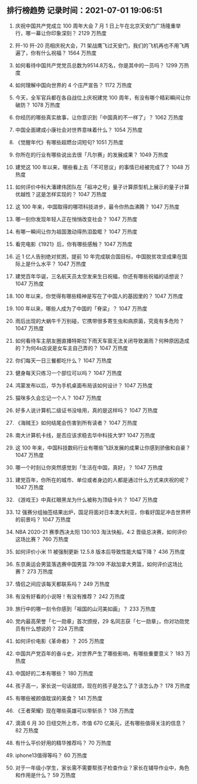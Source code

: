 
## 排行榜趋势 记录时间：2021-07-01 19:06:51
  
  1. 庆祝中国共产党成立 100 周年大会 7 月 1 日上午在北京天安门广场隆重举行，哪一幕让你印象深刻？ 2129 万热度
    
  2. 歼-10 歼-20 亮相庆祝大会，71 架战鹰飞过天安门，我们的飞机再也不用飞两遍了，你有什么祝福？ 1564 万热度
    
  3. 如何看待中国共产党党员总数为9514.8万名，你是其中的一员吗？ 1299 万热度
    
  4. 如何理解中国向世界的 4 个庄严宣告？ 1172 万热度
    
  5. 今天，全军官兵都在各自战位上庆祝建党 100 周年，有没有哪个精彩瞬间让你破防？ 1078 万热度
    
  6. 你经历的哪些真实故事，让你意识到「中国真的不一样了」？ 1062 万热度
    
  7. 中国全面建成小康社会对世界意味着什么？ 1054 万热度
    
  8. 《觉醒年代》有哪些超燃台词短句? 1051 万热度
    
  9. 你所在的行业有哪些说出去很「凡尔赛」的发展成果？ 1049 万热度
    
  10. 建党这 100 年以来，哪些看上去「不可思议」的事情已经被完成了？ 1048 万热度
    
  11. 如何评价中科大潘建伟团队在「祖冲之号」量子计算原型机上展示的量子计算优越性？这是怎样实现的？ 1047 万热度
    
  12. 这 100 年来，中国取得的哪项科技进步，最令你热血沸腾？ 1047 万热度
    
  13. 哪一刻你发现年轻人正在悄悄改变社会？ 1047 万热度
    
  14. 有哪一瞬间让你为祖国激动得热泪盈眶？ 1047 万热度
    
  15. 看完电影《1921》后，你有哪些感触？ 1047 万热度
    
  16. 近 1 亿人告别绝对贫困，提前 10 年完成联合国目标，中国脱贫攻坚成果在国际上是什么水平？ 1047 万热度
    
  17. 建党百年华诞，三名航天员太空发来生日祝福，你还有哪些祝福的话想说？ 1047 万热度
    
  18. 100 年以来，你觉得有哪些精神是写在了中国人的基因里的？ 1047 万热度
    
  19. 100 年以来，哪些人成为了中国的「脊梁」？ 1047 万热度
    
  20. 雨后出现的大蜗牛千万别碰，它携带很多寄生虫和病原菌，究竟有多危险？ 1047 万热度
    
  21. 如何看待车主朋友圈直播特斯拉下雨天车窗无法关闭导致漏雨？何种原因造成的？为何4s店说是女车主自己弄的？ 1047 万热度
    
  22. 你们每天一日三餐都吃什么？ 1047 万热度
    
  23. 健身每天只练习一个部位可以吗？ 1047 万热度
    
  24. 鸿蒙发布以后，华为手机桌面布局该如何设计？ 1047 万热度
    
  25. 猫咪多久会忘记一个人？ 1047 万热度
    
  26. 好多人说计算机二级证书没啥用，真的是这样吗？ 1047 万热度
    
  27. 《海贼王》如何结尾会伤害到所有读者？ 1047 万热度
    
  28. 南大计算机卡线，是否应该求稳去华中科技大学? 1047 万热度
    
  29. 这 100 年来，中国科技数码行业有哪些飞跃发展的成果让你感到骄傲和自豪？ 1047 万热度
    
  30. 哪一个时刻让你突然感觉到「生活在中国，真好」？ 1047 万热度
    
  31. 建党百年，你所在的城市、单位或者身边的人都是通过什么方式来庆祝的呢？ 1047 万热度
    
  32. 《游戏王》中真红眼黑龙为什么被称为顶级卡片？ 1047 万热度
    
  33. 12 强赛分组抽签结果出炉，国足将面对日本澳大利亚，你看好国足冲击世界杯的前景吗？ 1047 万热度
    
  34. NBA 2020-21 赛季西决太阳 130:103 淘汰快船，4:2 晋级总决赛，如何评价这场比赛？ 760 万热度
    
  35. 如何评价小米 11 被强制更新 12.5.8 版本后导致性能大幅下降？ 436 万热度
    
  36. 东京奥运会男篮落选赛中国男篮 79:109 不敌加拿大男篮，如何评价这场比赛？ 273 万热度
    
  37. 情侣之间应该每天都联系吗？ 249 万热度
    
  38. 有没有好看的小说呀！有没有推荐？ 242 万热度
    
  39. 旅行中的哪一刻令你感到「祖国的山河美如画」？ 233 万热度
    
  40. 党内最高荣誉「七一勋章」首次颁授，29 名同志获「七一勋章」，你对功勋党员有什么想说的？ 224 万热度
    
  41. 如何评价电影《革命者》？ 205 万热度
    
  42. 中国共产党百年的奋斗史，对世界产生了哪些影响，有哪些重要意义？ 183 万热度
    
  43. 中国好的二本有哪些？ 180 万热度
    
  44. 孩子高一，家长说一句话就烦，现在的孩子是怎么了？该怎么办？ 178 万热度
    
  45. 有哪些被颜值耽误的美食？ 141 万热度
    
  46. 《王者荣耀》现在哪些英雄可以带斩杀？ 138 万热度
    
  47. 滴滴 6 月 30 日纽交所上市，市值 670 亿美元，还有哪些值得关注的信息？ 82 万热度
    
  48. 有什么平价好用的精华推荐吗？ 70 万热度
    
  49. iphone13值得等吗？ 60 万热度
    
  50. 对于一年级小学生，家长需不需要帮孩子检查作业？家长在辅导作业中，角色和作用是什么？ 59 万热度
    